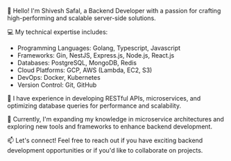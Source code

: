 👋 Hello! I'm Shivesh Safal, a Backend Developer with a passion for crafting high-performing and scalable server-side solutions.

💻 My technical expertise includes:
- Programming Languages: Golang, Typescript, Javascript 
- Frameworks: Gin, NestJS, Express.js, Node.js, React.js
- Databases: PostgreSQL, MongoDB, Redis
- Cloud Platforms: GCP, AWS (Lambda, EC2, S3)
- DevOps: Docker, Kubernetes
- Version Control: Git, GitHub

🚀 I have experience in developing RESTful APIs, microservices, and optimizing database queries for performance and scalability.

🌱 Currently, I'm expanding my knowledge in microservice architectures and exploring new tools and frameworks to enhance backend development.

📫 Let's connect! Feel free to reach out if you have exciting backend development opportunities or if you'd like to collaborate on projects.
